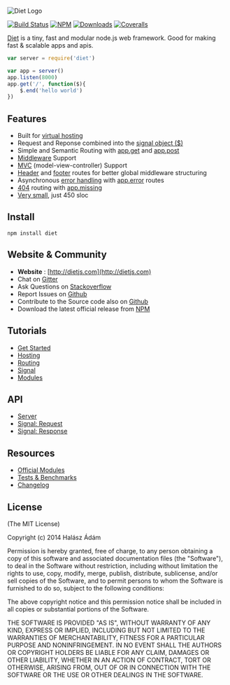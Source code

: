 ![Diet Logo](http://i.imgur.com/Dasjkkp.png)

[![Build Status](http://img.shields.io/travis/adamhalasz/diet.svg?style=flat)](https://travis-ci.org/adamhalasz/diet) [![NPM](http://img.shields.io/npm/v/diet.svg?style=flat)](https://www.npmjs.org/package/diet) [![Downloads](http://img.shields.io/npm/dm/diet.svg?style=flat)](https://www.npmjs.org/package/diet) [![Coveralls](http://img.shields.io/coveralls/adamhalasz/diet.svg?style=flat)](https://coveralls.io/r/adamhalasz/diet)


[Diet](http://dietjs.com) is a tiny, fast and modular node.js web framework. Good for making fast & scalable apps and apis.
```javascript
var server = require('diet')

var app = server()
app.listen(8000)
app.get('/', function($){
    $.end('hello world')
})
```

## Features 
- Built for [virtual hosting](http://dietjs.com/tutorials/host#) 
- Request and Reponse combined into the [signal object ($)](http://dietjs.com/tutorials/signal#)
- Simple and Semantic Routing with [app.get](http://dietjs.com/api/server#app.get) and [app.post](http://dietjs.com/api/server#app.post)
- [Middleware](http://dietjs.com/tutorials/router#middleware) Support
- [MVC](http://dietjs.com/api/server#app.model) (model-view-controller) Support
- [Header](http://dietjs.com/tutorials/router#header) and [footer](http://dietjs.com/tutorials/router#footer) routes for better global middleware structuring
- Asynchronous [error handling](http://dietjs.com/tutorials/router#error) with [app.error](http://dietjs.com/api/server#app.error) routes
- [404](http://dietjs.com/tutorials/router#missing) routing with [app.missing](http://dietjs.com/api/server#app.missing)
- [Very small](http://dietjs.com/resources/comparison#sloc), just 450 sloc

## Install
```
npm install diet
```

## Website & Community
- **Website** : [http://dietjs.com](http://dietjs.com)
- Chat on [Gitter](https://gitter.im/adamhalasz/diet)
- Ask Questions on [Stackoverflow](http://stackoverflow.com/questions/ask)
- Report Issues on [Github](https://github.com/adamhalasz/diet/issues)
- Contribute to the Source code also on [Github](https://github.com/adamhalasz/diet)
- Download the latest official release from [NPM](https://www.npmjs.org/package/diet)

## Tutorials
- [Get Started](http://dietjs.com/tutorials/get_started)
- [Hosting](http://dietjs.com/tutorials/host)
- [Routing](http://dietjs.com/tutorials/router)
- [Signal](http://dietjs.com/tutorials/signal)
- [Modules](http://dietjs.com/tutorials/modules)

## API
- [Server](http://dietjs.com/api/server)
- [Signal: Request](http://dietjs.com/api/signal/request)
- [Signal: Response](http://dietjs.com/api/signal/response)

## Resources
- [Official Modules](http://dietjs.com/resources/modules)
- [Tests & Benchmarks](http://dietjs.com/resources/comparison)
- [Changelog](https://github.com/adamhalasz/diet/blob/master/Changelog.md)

## License
(The MIT License)

Copyright (c) 2014 Halász Ádám

Permission is hereby granted, free of charge, to any person obtaining a copy of this software and associated documentation files (the "Software"), to deal in the Software without restriction, including without limitation the rights to use, copy, modify, merge, publish, distribute, sublicense, and/or sell copies of the Software, and to permit persons to whom the Software is furnished to do so, subject to the following conditions:

The above copyright notice and this permission notice shall be included in all copies or substantial portions of the Software.

THE SOFTWARE IS PROVIDED "AS IS", WITHOUT WARRANTY OF ANY KIND, EXPRESS OR IMPLIED, INCLUDING BUT NOT LIMITED TO THE WARRANTIES OF MERCHANTABILITY, FITNESS FOR A PARTICULAR PURPOSE AND NONINFRINGEMENT. IN NO EVENT SHALL THE AUTHORS OR COPYRIGHT HOLDERS BE LIABLE FOR ANY CLAIM, DAMAGES OR OTHER LIABILITY, WHETHER IN AN ACTION OF CONTRACT, TORT OR OTHERWISE, ARISING FROM, OUT OF OR IN CONNECTION WITH THE SOFTWARE OR THE USE OR OTHER DEALINGS IN THE SOFTWARE.